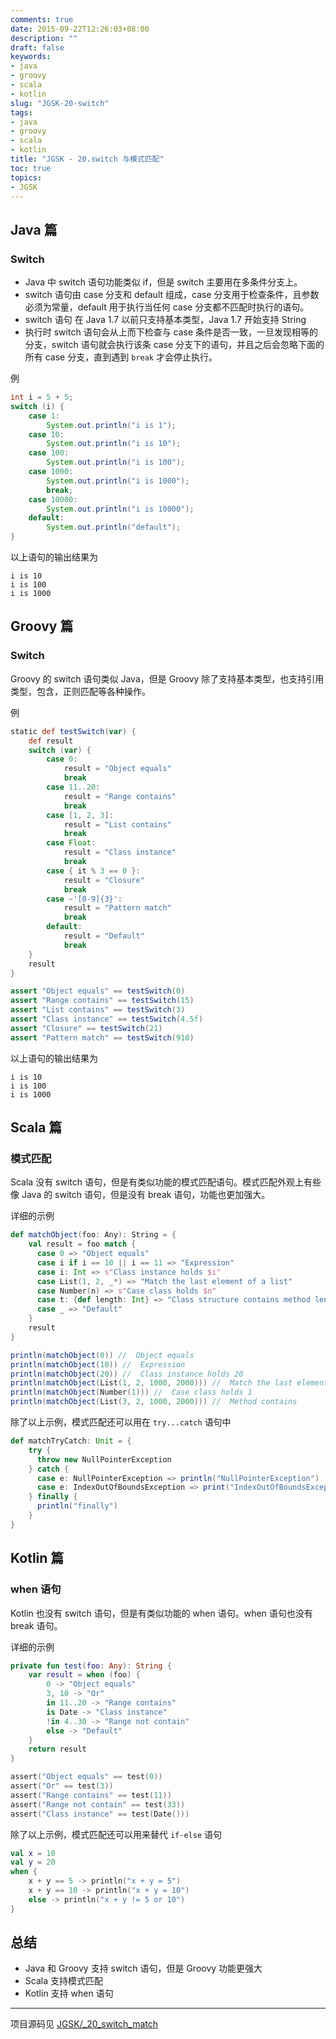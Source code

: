 ```yaml
---
comments: true
date: 2015-09-22T12:26:03+08:00
description: ""
draft: false
keywords:
- java
- groovy
- scala
- kotlin
slug: "JGSK-20-switch"
tags:
- java
- groovy
- scala
- kotlin
title: "JGSK - 20.switch 与模式匹配"
toc: true
topics:
- JGSK
---
```



## Java 篇

### Switch

- Java 中 switch 语句功能类似 if，但是 switch 主要用在多条件分支上。 
- switch 语句由 case 分支和 default 组成，case 分支用于检查条件，且参数必须为常量，default 用于执行当任何 case 分支都不匹配时执行的语句。
- switch 语句 在 Java 1.7 以前只支持基本类型，Java 1.7 开始支持 String
- 执行时 switch 语句会从上而下检查与 case 条件是否一致，一旦发现相等的分支，switch 语句就会执行该条 case 分支下的语句，并且之后会忽略下面的所有 case 分支，直到遇到 `break` 才会停止执行。

<!--more-->

例

```java
int i = 5 + 5;
switch (i) {
    case 1:
        System.out.println("i is 1");
    case 10:
        System.out.println("i is 10");
    case 100:
        System.out.println("i is 100");
    case 1000:
        System.out.println("i is 1000");
        break;
    case 10000:
        System.out.println("i is 10000");
    default:
        System.out.println("default");
}
```

以上语句的输出结果为

```
i is 10
i is 100
i is 1000
```

## Groovy 篇

### Switch

Groovy 的 switch 语句类似 Java，但是 Groovy 除了支持基本类型，也支持引用类型，包含，正则匹配等各种操作。

例

```groovy
static def testSwitch(var) {
    def result
    switch (var) {
        case 0:
            result = "Object equals"
            break
        case 11..20:
            result = "Range contains"
            break
        case [1, 2, 3]:
            result = "List contains"
            break
        case Float:
            result = "Class instance"
            break
        case { it % 3 == 0 }:
            result = "Closure"
            break
        case ~'[0-9]{3}':
            result = "Pattern match"
            break
        default:
            result = "Default"
            break
    }
    result
}

assert "Object equals" == testSwitch(0)
assert "Range contains" == testSwitch(15)
assert "List contains" == testSwitch(3)
assert "Class instance" == testSwitch(4.5f)
assert "Closure" == testSwitch(21)
assert "Pattern match" == testSwitch(910)
```

以上语句的输出结果为

```
i is 10
i is 100
i is 1000
```


## Scala 篇

### 模式匹配

Scala 没有 switch 语句，但是有类似功能的模式匹配语句。模式匹配外观上有些像 Java 的 switch 语句，但是没有 break 语句，功能也更加强大。

详细的示例

```scala
def matchObject(foo: Any): String = {
    val result = foo match {
      case 0 => "Object equals"
      case i if i == 10 || i == 11 => "Expression"
      case i: Int => s"Class instance holds $i"
      case List(1, 2, _*) => "Match the last element of a list"
      case Number(n) => s"Case class holds $n"
      case t: {def length: Int} => "Class structure contains method length"
      case _ => "Default"
    }
    result
}

println(matchObject(0)) //  Object equals
println(matchObject(10)) //  Expression
println(matchObject(20)) //  Class instance holds 20
println(matchObject(List(1, 2, 1000, 2000))) //  Match the last element of a list
println(matchObject(Number(1))) //  Case class holds 1
println(matchObject(List(3, 2, 1000, 2000))) //  Method contains
```

除了以上示例，模式匹配还可以用在 `try...catch` 语句中

```scala
def matchTryCatch: Unit = {
    try {
      throw new NullPointerException
    } catch {
      case e: NullPointerException => println("NullPointerException")
      case e: IndexOutOfBoundsException => print("IndexOutOfBoundsException")
    } finally {
      println("finally")
    }
}
```


## Kotlin 篇

### when 语句

Kotlin 也没有 switch 语句，但是有类似功能的 when 语句。when 语句也没有 break 语句。

详细的示例

```kotlin
private fun test(foo: Any): String {
    var result = when (foo) {
        0 -> "Object equals"
        3, 10 -> "Or"
        in 11..20 -> "Range contains"
        is Date -> "Class instance"
        !in 4..30 -> "Range not contain"
        else -> "Default"
    }
    return result
}

assert("Object equals" == test(0))
assert("Or" == test(3))
assert("Range contains" == test(11))
assert("Range not contain" == test(33))
assert("Class instance" == test(Date()))
```

除了以上示例，模式匹配还可以用来替代 `if-else` 语句

```kotlin
val x = 10
val y = 20
when {
    x + y == 5 -> println("x + y = 5")
    x + y == 10 -> println("x + y = 10")
    else -> println("x + y != 5 or 10")
}
```

## 总结

- Java 和 Groovy 支持 switch 语句，但是 Groovy 功能更强大
- Scala 支持模式匹配
- Kotlin 支持 when 语句


---

项目源码见 [JGSK/_20_switch_match](https://github.com/SidneyXu/JGSK)

